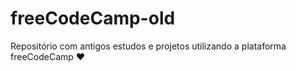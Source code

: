 # freeCodeCamp-old
Repositório com antigos estudos e projetos utilizando a plataforma  freeCodeCamp ❤️
